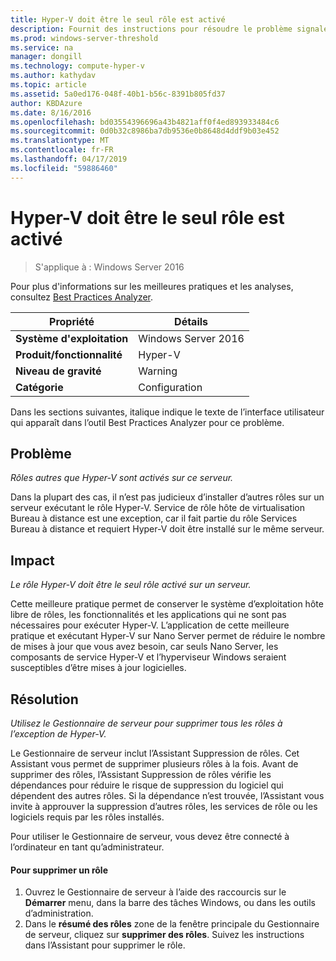 ```yaml
---
title: Hyper-V doit être le seul rôle est activé
description: Fournit des instructions pour résoudre le problème signalé par cette règle de Best Practices Analyzer.
ms.prod: windows-server-threshold
ms.service: na
manager: dongill
ms.technology: compute-hyper-v
ms.author: kathydav
ms.topic: article
ms.assetid: 5a0ed176-048f-40b1-b56c-8391b805fd37
author: KBDAzure
ms.date: 8/16/2016
ms.openlocfilehash: bd03554396696a43b4821aff0f4ed893933484c6
ms.sourcegitcommit: 0d0b32c8986ba7db9536e0b8648d4ddf9b03e452
ms.translationtype: MT
ms.contentlocale: fr-FR
ms.lasthandoff: 04/17/2019
ms.locfileid: "59886460"
---
```

# <a name="hyper-v-should-be-the-only-enabled-role"></a>Hyper-V doit être le seul rôle est activé

>S'applique à : Windows Server 2016

Pour plus d'informations sur les meilleures pratiques et les analyses, consultez [Best Practices Analyzer](https://go.microsoft.com/fwlink/?LinkId=122786).  
  
|Propriété|Détails|  
|-|-|  
|**Système d'exploitation**|Windows Server 2016|  
|**Produit/fonctionnalité**|Hyper-V|  
|**Niveau de gravité**|Warning|  
|**Catégorie**|Configuration|  
  
Dans les sections suivantes, italique indique le texte de l’interface utilisateur qui apparaît dans l’outil Best Practices Analyzer pour ce problème.  
  
## <a name="issue"></a>Problème  
  
*Rôles autres que Hyper-V sont activés sur ce serveur.*  
  
Dans la plupart des cas, il n’est pas judicieux d’installer d’autres rôles sur un serveur exécutant le rôle Hyper-V. Service de rôle hôte de virtualisation Bureau à distance est une exception, car il fait partie du rôle Services Bureau à distance et requiert Hyper-V doit être installé sur le même serveur.  
  
## <a name="impact"></a>Impact  
  
*Le rôle Hyper-V doit être le seul rôle activé sur un serveur.*  
  
Cette meilleure pratique permet de conserver le système d’exploitation hôte libre de rôles, les fonctionnalités et les applications qui ne sont pas nécessaires pour exécuter Hyper-V. L’application de cette meilleure pratique et exécutant Hyper-V sur Nano Server permet de réduire le nombre de mises à jour que vous avez besoin, car seuls Nano Server, les composants de service Hyper-V et l’hyperviseur Windows seraient susceptibles d’être mises à jour logicielles.  
  
## <a name="resolution"></a>Résolution  
  
*Utilisez le Gestionnaire de serveur pour supprimer tous les rôles à l’exception de Hyper-V.*  
  
Le Gestionnaire de serveur inclut l’Assistant Suppression de rôles. Cet Assistant vous permet de supprimer plusieurs rôles à la fois. Avant de supprimer des rôles, l’Assistant Suppression de rôles vérifie les dépendances pour réduire le risque de suppression du logiciel qui dépendent des autres rôles. Si la dépendance n’est trouvée, l’Assistant vous invite à approuver la suppression d’autres rôles, les services de rôle ou les logiciels requis par les rôles installés.   
  
Pour utiliser le Gestionnaire de serveur, vous devez être connecté à l’ordinateur en tant qu’administrateur.  
  
#### <a name="to-remove-a-role"></a>Pour supprimer un rôle  
  
1.  Ouvrez le Gestionnaire de serveur à l’aide des raccourcis sur le **Démarrer** menu, dans la barre des tâches Windows, ou dans les outils d’administration.  
2.   Dans le **résumé des rôles** zone de la fenêtre principale du Gestionnaire de serveur, cliquez sur **supprimer des rôles**. Suivez les instructions dans l’Assistant pour supprimer le rôle.   
  
  
  



